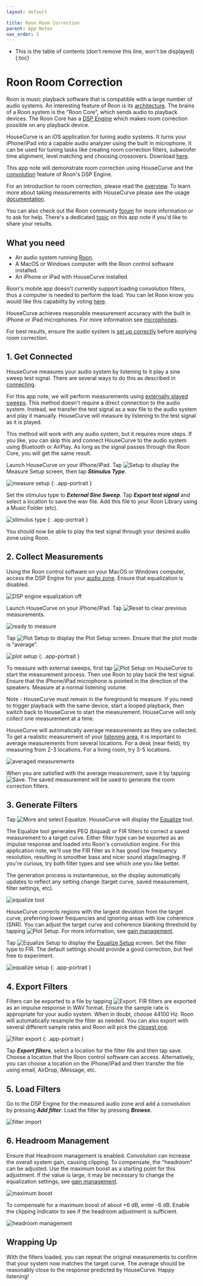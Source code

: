 ```yaml
---
layout: default

title: Roon Room Correction
parent: App Notes
nav_order: 2
---
```


* This is the table of contents (don't remove this line, won't be displayed)
{:toc}

# Roon Room Correction

Roon is music playback software that is compatible with a large number of audio systems.  An interesting feature of Roon is its [architecture](https://roonlabs.com/howroonworks).  The brains of a Roon system is the "Roon Core", which sends audio to playback devices.  The Roon Core has a [DSP Engine](https://help.roonlabs.com/portal/en/kb/articles/dsp-engine) which makes room correction possible on any playback device.

HouseCurve is an iOS application for tuning audio systems.  It turns your iPhone/iPad into a capable audio analyzer using the built in microphone.  It can be used for tuning tasks like creating room correction filters, subwoofer time alignment, level matching and choosing crossovers.  Download [here](../DOWNLOAD.md).

This app note will demonstrate room correction using HouseCurve and the [convolution](https://help.roonlabs.com/portal/en/kb/articles/dsp-engine-convolution) feature of Roon's DSP Engine.

For an introduction to room correction, please read the [overview](../tuning/equalization.md#what-is-equalization-room-correction).  To learn more about taking measurements with HouseCurve please see the usage [documentation](../usage/USAGE.md).

You can also check out the Roon community [forum](https://community.roonlabs.com) for more information or to ask for help.  There's a dedicated [topic](https://community.roonlabs.com/t/room-correction-using-your-iphone-and-housecurve) on this app note if you'd like to share your results.


## What you need

* An audio system running [Roon](https://roonlabs.com/partners).
* A MacOS or Windows computer with the Roon control software installed.
* An iPhone or iPad with HouseCurve installed.

Roon's mobile app doesn't currently support loading convolution filters, thus a computer is needed to perform the load.  You can let Roon know you would like this capability by voting [here](https://community.roonlabs.com/t/loading-convolution-filters-from-a-mobile-device).

HouseCurve achieves reasonable measurement accuracy with the built in iPhone or iPad microphones.  For more information see [microphones](../usage/microphones.md).

For best results, ensure the audio system is [set up correctly](../tuning/TUNING.md) before applying room correction.


## 1. Get Connected

HouseCurve measures your audio system by listening to it play a sine sweep test signal.  There are several ways to do this as described in [connecting](../usage/connecting.md).

For this app note, we will perform measurements using [externally played sweeps](../usage/connecting.md#externally-played-sweeps).  This method doesn't require a direct connection to the audio system.  Instead, we transfer the test signal as a wav file to the audio system and play it manually.  HouseCurve will measure by listening to the test signal as it is played.

This method will work with any audio system, but it requires more steps.  If you like, you can skip this and connect HouseCurve to the audio system using Bluetooth or AirPlay.  As long as the signal passes through the Roon Core, you will get the same result.

Launch HouseCurve on your iPhone/iPad.  Tap <img src="/assets/img/setup.png" alt="Setup" class="app-icon"> to display the Measure Setup screen, then tap ***Stimulus Type***.

![measure setup](/assets/img/roon_measure_setup.png "measure setup")
{: .app-portrait }

Set the stimulus type to  ***External Sine Sweep***.  Tap ***Export test signal*** and select a location to save the wav file.  Add this file to your Roon Library using a Music Folder (etc).

![stimulus type](/assets/img/roon_stimulus_type.png "select external sine sweep and export test signal")
{: .app-portrait }

You should now be able to play the test signal through your desired audio zone using Roon.

## 2. Collect Measurements

Using the Roon control software on your MacOS or Windows computer, access the DSP Engine for your [audio zone](https://help.roonlabs.com/portal/en/kb/articles/dsp-engine-accessing-dsp-engine).  Ensure that equalization is disabled.

![DSP engine equalization off](/assets/img/roon_flat.png "disable all equalization")

Launch HouseCurve on your iPhone/iPad.  Tap <img src="/assets/img/reset.png" alt="Reset" class="app-icon"> to clear previous measurements.

![ready to measure](/assets/img/roon_ready.png "start with an empty plot")

Tap <img src="/assets/img/plot.png" alt="Plot Setup" class="app-icon"> to display the Plot Setup screen.  Ensure that the plot mode is “average”.

![plot setup](/assets/img/roon_plot_setup.png "plot setup screen showing average mode")
{: .app-portrait }

To measure with external sweeps, first tap <img src="/assets/img/measure.png" alt="Plot Setup" class="app-icon"> on HouseCurve to start the measurement process.  Then use Roon to play back the test signal.  Ensure that the iPhone/iPad microphone is pointed in the direction of the speakers.  Measure at a normal listening volume.

Note - HouseCurve must remain in the foreground to measure.  If you need to trigger playback with the same device, start a looped playback, then switch back to HouseCurve to start the measurement.  HouseCurve will only collect one measurement at a time.

HouseCurve will automatically average measurements as they are collected.  To get a realistic measurement of your [listening area](../usage/listening_area.md), it is important to average measurements from several locations.  For a desk (near field), try measuring from 2-3 locations. For a living room, try 3-5 locations.

![averaged measurements](/assets/img/roon_average.png "average measurements to capture listening area")

When you are satisfied with the average measurement, save it by tapping <img src="/assets/img/save.png" alt="Save" class="app-icon">.  The saved measurement will be used to generate the room correction filters.


## 3. Generate Filters

Tap <img src="/assets/img/more.png" alt="More" class="app-icon"> and select Equalize.  HouseCurve will display the [Equalize](../manual/equalize_tool.md) tool.

The Equalize tool generates PEQ (biquad) or FIR filters to correct a saved measurement to a target curve.  Either filter type can be exported as an impulse response and loaded into Roon's convolution engine.  For this application note, we'll use the FIR filter as it has good low frequency resolution, resulting in smoother bass and nicer sound stage/imaging.  If you're curious, try both filter types and see which one you like better.

The generation process is instantaneous, so the display automatically updates to reflect any setting change (target curve, saved measurement, filter settings, etc).

![equalize tool](/assets/img/roon_equalized.png "equalize tool creates filters to match saved measurement to target curve")

HouseCurve corrects regions with the largest deviation from the target curve, preferring lower frequencies and ignoring areas with low coherence (SNR).  You can adjust the target curve and coherence blanking threshold by tapping <img src="/assets/img/plot.png" alt="Plot Setup" class="app-icon">.  For more information, see [gain management](../tuning/equalization.md#gain-management).

Tap <img src="/assets/img/equalize_setup.png" alt="Equalize Setup" class="app-icon"> to display the [Equalize Setup](../manual/equalize_setup.md) screen.  Set the filter type to FIR.  The default settings should provide a good correction, but feel free to experiment.

![equalize setup](/assets/img/roon_equalize_setup.png "equalize setup controls filter generation")
{: .app-portrait }


## 4. Export Filters

Filters can be exported to a file by tapping <img src="/assets/img/export.png" alt="Export" class="app-icon">.  FIR filters are exported as an impulse response in WAV format.  Ensure the sample rate is appropriate for your audio system.  When in doubt, choose 44100 Hz.  Roon will automatically resample the filter as needed.  You can also export with several different sample rates and Roon will pick the [closest one](https://help.roonlabs.com/portal/en/kb/articles/dsp-engine-convolution#Filter_resampling).

![filter export](/assets/img/roon_filter_export.png "export filter settings to file")
{: .app-portrait }

Tap ***Export filters***, select a location for the filter file and then tap save.  Choose a location that the Roon control software can access.  Alternatively, you can choose a location on the iPhone/iPad and then transfer the file using email, AirDrop, iMessage, etc.


## 5. Load Filters

Go to the DSP Engine for the measured audio zone and add a convolution by pressing ***Add filter***.  Load the filter by pressing ***Browse***.

![filter import](/assets/img/roon_convolution.png "load filter")


## 6.  Headroom Management

Ensure that Headroom management is enabled.  Convolution can increase the overall system gain, causing clipping.  To compensate, the "headroom" can be adjusted.  Use the maximum boost as a starting point for this adjustment.  If the value is large, it may be necessary to change the equalization settings, see [gain management](../tuning/equalization.md#gain-management).

![maximum boost](/assets/img/roon_maximum_boost.png "use maximum boost to adjust headroom")


To compensate for a maximum boost of about +6 dB, enter -6 dB.  Enable the clipping indicator to see if the headroom adjustment is sufficient.

![headroom management](/assets/img/roon_headroom.png "enable headroom management")


## Wrapping Up

With the filters loaded, you can repeat the original measurements to confirm that your system now matches the target curve.  The average should be reasonably close to the response predicted by HouseCurve.  Happy listening!


